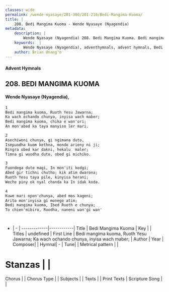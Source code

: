 ```yaml
---
classes: wide
permalink: /wende-nyasaye/201-300/201-210/Bedi-Mangima-Kuoma/
title: |
    208. Bedi Mangima Kuoma - Wende Nyasaye (Nyagendia)
metadata:
    description: |
        Wende Nyasaye (Nyagendia) 208. Bedi Mangima Kuoma. Bedi mangima kuoma, Ruoth Yesu Jawarna; Ka wach ochando chunya, inyisa wach maber; Bedi mangima kuoma, chika e wan'ori; An mon'abed ka taya manyiso ler mari.  
    keywords:  |
        Wende Nyasaye (Nyagendia), adventhymnals, advent hymnals, Bedi Mangima Kuoma, Bedi mangima kuoma, Ruoth Yesu Jawarna; Ka wach ochando chunya, inyisa wach maber;. 
    author: Brian Onang'o
---
```


#### Advent Hymnals
## 208. BEDI MANGIMA KUOMA
####  Wende Nyasaye (Nyagendia),

```txt
1
Bedi mangima kuoma, Ruoth Yesu Jawarna;
Ka wach ochando chunya, inyisa wach maber;
Bedi mangima kuoma, chika e wan'ori;
An mon'abed ka taya manyiso ler mari.

2
Asechiwoni chunya, gi ngimana duto,
Isepuodha kuom kethna, mondo arieny ni ji;
Ringra obed kar dakni, hekalu  maler;
Timna gi wuodha duto, obed gi michiko.

3
Fuondega duto magi, In mon'iti kodgi;
Abed gir tichni chutho; kik atim dwarona;
Ruoth Yesu taya pile, kinyisa herani;
Weche piny ok nyal chanda ka In idak koda.

4
Kuwe mari opon'chunya, abed mos kageni;
Arito mon'inyisa gi monego atim;
Bedi mangima kuoma, Ibed Ruoth e chunya;
To chien'mibiro, Ruodha, naneni wan'gi wan'




```

- |   -  |
-------------|------------|
Title | Bedi Mangima Kuoma |
Key |  |
Titles | undefined |
First Line | Bedi mangima kuoma, Ruoth Yesu Jawarna; Ka wach ochando chunya, inyisa wach maber; |
Author | 
Year | 
Composer| |
Hymnal|  - |
Tune|  |
Metrical pattern | |
# Stanzas |  |
Chorus |  |
Chorus Type |  |
Subjects | |
Texts |  |
Print Texts | 
Scripture Song |  |
    
